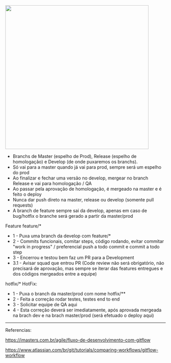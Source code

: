 <img src="https://static.imasters.com.br/wp-content/uploads/2015/04/git-workflow-release-cycle-4maintenance.png" width="450" />

- Branchs de Master (espelho de Prod), Release (espelho de homologação) e Develop (de onde puxaremos os branchs).
- Só vai para a master quando já vai para prod, sempre será um espelho do prod
- Ao finalizar e fechar uma versão no develop, mergear no branch Release e vai para homologação / QA
- Ao passar pela aprovação de homologação, é mergeado na master e é feito o deploy
- Nunca dar push direto na master, release ou develop (somente pull requests)
- A branch de feature sempre sai da develop, apenas em caso de bug/hotfix o branche será gerado a partir da master/prod 

Feature
feature/*
- 1 - Puxa uma branch da develop com feature/*
- 2 - Commits funcionais, comitar steps, código rodando, evitar commitar "work in progress" / preferencial push a todo commit e commit a todo step
- 3 - Encerrou e testou bem faz um PR para a Development
- 3.1 - Avisar squad que entrou PR (Code review não será obrigatório, não precisará de aprovação, mas sempre se iterar das features entregues e dos códigos mergeados entre a equipe)

hotfix/*
HotFix:
- 1 - Puxa o branch da master/prod com nome hotfix/**
- 2 - Feita a correção rodar testes, testes end to end
- 3 - Solicitar equipe de QA aqui
- 4 - Esta correção deverá ser imediatamente, após aprovada mergeada na brach dev e na brach master/prod (será efetuado o deploy aqui)

---

Referencias:

https://imasters.com.br/agile/fluxo-de-desenvolvimento-com-gitflow

https://www.atlassian.com/br/git/tutorials/comparing-workflows/gitflow-workflow

